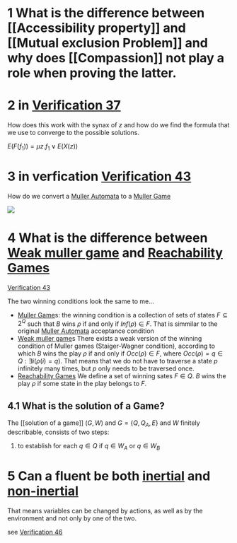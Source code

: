 # 1 What is the difference between [[Accessibility property]] and [[Mutual exclusion Problem]] and why does [[Compassion]] not play a role when proving the latter.



# 2 in [Verification 37](Verification%2037.md)
How does this work with the synax of $z$ and how do we find the formula that we use to converge to the possible solutions.

$E(F(f_1))=\mu z.f_1 \lor E(X(z))$

# 3 in verfication [Verification 43](Verification%2043.md)
How do we convert a [Muller Automata](Muller%20Automata.md) to a [Muller Game](Muller%20Game.md)

![](Questions_image_1.png)

# 4 What is the difference between [Weak muller game](Muller%20Game.md) and [Reachability Games](Muller%20Game.md)
[Verification 43](Verification%2043.md)

The two winning conditions look the same to me...

- [Muller Game](Muller%20Game.md)s: the winning condition is a collection of sets of states $F ⊆ 2^Q$ such that $B$ wins $\rho$ if and only if $Inf(ρ) ∈ F$. That is simmilar to the original [Muller Automata](Muller%20Automata.md) acceptance condition
- [Weak muller game](Muller%20Game.md)s
	There exists a weak version of the winning condition of Muller games (Staiger-Wagner condition), according to which $B$ wins the play $ρ$ if and only if $Occ(ρ) ∈ F$, where $Occ(\rho) = {q \in Q : \exists i(\rho(i) = q})$. That means that we do not have to traverse a state $p$ infinitely many times, but $p$ only needs to be traversed once.
- [Reachability Games](Muller%20Game.md)
	We define a set of winning sates $F \in Q$. $B$ wins the play $\rho$ if some state in the play belongs to $F$.

## 4.1 What is the solution of a Game?
The [[solution of a game]] $(G,W)$ and $G=\{Q,Q_A,E\}$ and $W$ finitely describable, consists of two steps:
1. to establish for each $q \in Q$ if $q \in W_A$ or $q\in W_B$


# 5 Can a fluent be both [inertial](fluents.md) and [non-inertial](fluents.md)

That means variables can be changed by actions, as well as by the environment and not only by one of the two.

see [Verification 46](Verification%2046.md)
